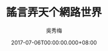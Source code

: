 ---
issue: 231
title: 謠言弄天个網路世界
author: 吳秀梅
language: 南四縣
date: 2017-07-06T00:00:00.000+08:00
topic: 新知
difficulty: 2
wikidata: Q98096099
wikidata_link: https://www.wikidata.org/wiki/Q98096099
author_wikidata_link: https://www.wikidata.org/wiki/Q98096267
author_wikidata: Q98096267
---